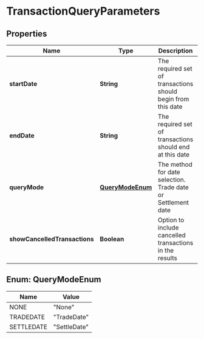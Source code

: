 

# TransactionQueryParameters

## Properties

Name | Type | Description | Notes
------------ | ------------- | ------------- | -------------
**startDate** | **String** | The required set of transactions should begin from this date |  [optional]
**endDate** | **String** | The required set of transactions should end at this date |  [optional]
**queryMode** | [**QueryModeEnum**](#QueryModeEnum) | The method for date selection. Trade date or Settlement date |  [optional]
**showCancelledTransactions** | **Boolean** | Option to include cancelled transactions in the results |  [optional]



## Enum: QueryModeEnum

Name | Value
---- | -----
NONE | &quot;None&quot;
TRADEDATE | &quot;TradeDate&quot;
SETTLEDATE | &quot;SettleDate&quot;



